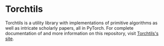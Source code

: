 # Torchtils

Torchtils is a utility library with implementations of primitive algorithms as
well as intricate scholarly papers, all in PyTorch. For complete documentation
of and more information on this repository, visit
[Torchtils's site](sujaltv.github.io/torchtils).
